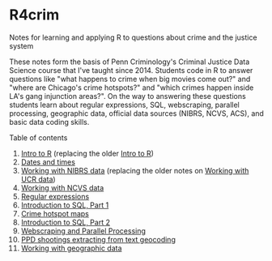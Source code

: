 # R4crim
Notes for learning and applying R to questions about crime and the justice system

These notes form the basis of Penn Criminology's Criminal Justice Data Science course that I've taught since 2014. Students code in R to answer questions like "what happens to crime when big movies come out?" and "where are Chicago's crime hotspots?" and "which crimes happen inside LA's gang injunction areas?". On the way to answering these questions students learn about regular expressions, SQL, webscraping, parallel processing, geographic data, official data sources (NIBRS, NCVS, ACS), and basic data coding skills.

Table of contents
1. [Intro to R](https://raw.githack.com/gregridgeway/R4crim/master/01_Intro_to_R_protests.html) (replacing the older [Intro to R](https://htmlpreview.github.io/?https://github.com/gregridgeway/R4crim/blob/master/01-Intro-to-R.html))
2. [Dates and times](https://raw.githack.com/gregridgeway/R4crim/master/02_Dates_and_times.html)
3. [Working with NIBRS data](https://raw.githack.com/gregridgeway/R4crim/master/03_Working_with_NIBRS_data.html) (replacing the older notes on [Working with UCR data](https://htmlpreview.github.io/?https://github.com/gregridgeway/R4crim/blob/master/03-Working-with-UCR-data.html))
4. [Working with NCVS data](https://raw.githack.com/gregridgeway/R4crim/master/04_Working_with_NCVS_data.html)
5. [Regular expressions](https://rawcdn.githack.com/gregridgeway/R4crim/master/05_Regular_expressions.html)
6. [Introduction to SQL, Part 1](https://rawcdn.githack.com/gregridgeway/R4crim/master/06_Introduction_to_SQL1.html)
7. [Crime hotspot maps](https://rawcdn.githack.com/gregridgeway/R4crim/master/07_Crime_Hotspot_Map.html)
8. [Introduction to SQL, Part 2](https://rawcdn.githack.com/gregridgeway/R4crim/master/08_Introduction_to_SQL2.html)
9. [Webscraping and Parallel Processing](https://rawcdn.githack.com/gregridgeway/R4crim/master/09_Webscraping_and_Parallel_Processing.html)
10. [PPD shootings extracting from text geocoding]([https://rawcdn.githack.com/gregridgeway/R4crim/master/10_PPD_shootings_extracting_from_text_geocoding.html)
11. [Working with geographic data](https://rawcdn.githack.com/gregridgeway/R4crim/master/11_Working_with_geographic_data.html)


